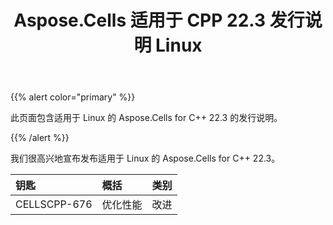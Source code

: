 ﻿---
title: Aspose.Cells 适用于 CPP 22.3 发行说明 Linux
type: docs
weight: 10
url: /zh/cpp/aspose-cells-for-cpp-22-3-release-notes-linux/
---
{{% alert color="primary" %}} 

此页面包含适用于 Linux 的 Aspose.Cells for C++ 22.3 的发行说明。

{{% /alert %}} 

我们很高兴地宣布发布适用于 Linux 的 Aspose.Cells for C++ 22.3。

|**钥匙**|**概括**|**类别**|
|:- |:- |:- |
|CELLSCPP-676|优化性能|改进|
